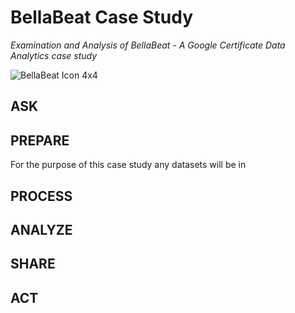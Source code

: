 # BellaBeat Case Study
*Examination and Analysis of BellaBeat - A Google Certificate Data Analytics case study* 

![BellaBeat Icon 4x4](https://github.com/karanewell/BellaBeatCaseStudy/assets/141681843/32a0b72c-8429-4017-b790-e98929c9d9c1)


## ASK
## PREPARE
For the purpose of this case study any datasets will be in 
## PROCESS
## ANALYZE
## SHARE
## ACT
